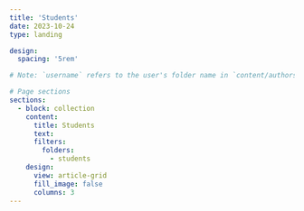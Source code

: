 ```yaml
---
title: 'Students'
date: 2023-10-24
type: landing

design:
  spacing: '5rem'

# Note: `username` refers to the user's folder name in `content/authors/`

# Page sections
sections:
  - block: collection
    content:
      title: Students
      text: 
      filters:
        folders:
          - students
    design:
      view: article-grid
      fill_image: false
      columns: 3
---
```

